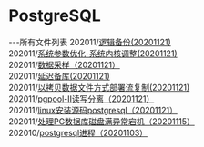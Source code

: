 # PostgreSQL



---所有文件列表 
202011/[逻辑备份(20201121)](https://github.com/PGquestions/PostgreSQL/blob/main/202011/%E9%80%BB%E8%BE%91%E5%A4%87%E4%BB%BD(20201121))  
202011/[系统参数优化-系统内核调整(20201121)](https://github.com/PGquestions/PostgreSQL/blob/main/202011/%E7%B3%BB%E7%BB%9F%E5%8F%82%E6%95%B0%E4%BC%98%E5%8C%96-%E7%B3%BB%E7%BB%9F%E5%86%85%E6%A0%B8%E8%B0%83%E6%95%B4(20201121))  
202011/[数据采样（20201121）](https://github.com/PGquestions/PostgreSQL/blob/main/202011/%E6%95%B0%E6%8D%AE%E9%87%87%E6%A0%B7%EF%BC%8820201121%EF%BC%89)  
202011/[延迟备库(20201121)](https://github.com/PGquestions/PostgreSQL/blob/main/202011/%E5%BB%B6%E8%BF%9F%E5%A4%87%E5%BA%93(20201121))  
202011/[以拷贝数据文件方式部署流复制(20201121)](https://github.com/PGquestions/PostgreSQL/blob/main/202011/%E4%BB%A5%E6%8B%B7%E8%B4%9D%E6%95%B0%E6%8D%AE%E6%96%87%E4%BB%B6%E6%96%B9%E5%BC%8F%E9%83%A8%E7%BD%B2%E6%B5%81%E5%A4%8D%E5%88%B6(20201121))  
202011/[pgpool-II读写分离（20201121）](https://github.com/PGquestions/PostgreSQL/blob/main/202011/pgpool-II%E8%AF%BB%E5%86%99%E5%88%86%E7%A6%BB%EF%BC%8820201121%EF%BC%89)  
202011/[linux安装源码postgresql（20201121）](https://github.com/PGquestions/PostgreSQL/blob/main/202011/linux%E5%AE%89%E8%A3%85%E6%BA%90%E7%A0%81postgresql%EF%BC%8820201121%EF%BC%89)  
202011/[处理PG数据库磁盘满异常宕机（20201115）](https://github.com/qq1141853053/PostgreSQL/blob/main/202011/%E5%A4%84%E7%90%86PG%E6%95%B0%E6%8D%AE%E5%BA%93%E7%A3%81%E7%9B%98%E6%BB%A1%E5%BC%82%E5%B8%B8%E5%AE%95%E6%9C%BA%EF%BC%8820201115%EF%BC%89)  
202010/[postgresql进程（20201103）](https://github.com/qq1141853053/PostgreSQL/blob/main/2020-10/postgresql%E8%BF%9B%E7%A8%8B%EF%BC%8820201103%EF%BC%89)
